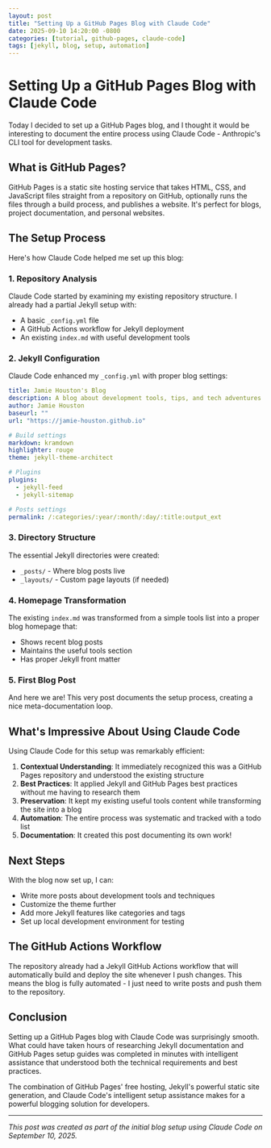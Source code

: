 ```yaml
---
layout: post
title: "Setting Up a GitHub Pages Blog with Claude Code"
date: 2025-09-10 14:20:00 -0800
categories: [tutorial, github-pages, claude-code]
tags: [jekyll, blog, setup, automation]
---
```


# Setting Up a GitHub Pages Blog with Claude Code

Today I decided to set up a GitHub Pages blog, and I thought it would be interesting to document the entire process using Claude Code - Anthropic's CLI tool for development tasks.

## What is GitHub Pages?

GitHub Pages is a static site hosting service that takes HTML, CSS, and JavaScript files straight from a repository on GitHub, optionally runs the files through a build process, and publishes a website. It's perfect for blogs, project documentation, and personal websites.

## The Setup Process

Here's how Claude Code helped me set up this blog:

### 1. Repository Analysis

Claude Code started by examining my existing repository structure. I already had a partial Jekyll setup with:
- A basic `_config.yml` file
- A GitHub Actions workflow for Jekyll deployment
- An existing `index.md` with useful development tools

### 2. Jekyll Configuration

Claude Code enhanced my `_config.yml` with proper blog settings:

```yaml
title: Jamie Houston's Blog
description: A blog about development tools, tips, and tech adventures
author: Jamie Houston
baseurl: ""
url: "https://jamie-houston.github.io"

# Build settings
markdown: kramdown
highlighter: rouge
theme: jekyll-theme-architect

# Plugins
plugins:
  - jekyll-feed
  - jekyll-sitemap

# Posts settings
permalink: /:categories/:year/:month/:day/:title:output_ext
```

### 3. Directory Structure

The essential Jekyll directories were created:
- `_posts/` - Where blog posts live
- `_layouts/` - Custom page layouts (if needed)

### 4. Homepage Transformation

The existing `index.md` was transformed from a simple tools list into a proper blog homepage that:
- Shows recent blog posts
- Maintains the useful tools section
- Has proper Jekyll front matter

### 5. First Blog Post

And here we are! This very post documents the setup process, creating a nice meta-documentation loop.

## What's Impressive About Using Claude Code

Using Claude Code for this setup was remarkably efficient:

1. **Contextual Understanding**: It immediately recognized this was a GitHub Pages repository and understood the existing structure
2. **Best Practices**: It applied Jekyll and GitHub Pages best practices without me having to research them
3. **Preservation**: It kept my existing useful tools content while transforming the site into a blog
4. **Automation**: The entire process was systematic and tracked with a todo list
5. **Documentation**: It created this post documenting its own work!

## Next Steps

With the blog now set up, I can:
- Write more posts about development tools and techniques
- Customize the theme further
- Add more Jekyll features like categories and tags
- Set up local development environment for testing

## The GitHub Actions Workflow

The repository already had a Jekyll GitHub Actions workflow that will automatically build and deploy the site whenever I push changes. This means the blog is fully automated - I just need to write posts and push them to the repository.

## Conclusion

Setting up a GitHub Pages blog with Claude Code was surprisingly smooth. What could have taken hours of researching Jekyll documentation and GitHub Pages setup guides was completed in minutes with intelligent assistance that understood both the technical requirements and best practices.

The combination of GitHub Pages' free hosting, Jekyll's powerful static site generation, and Claude Code's intelligent setup assistance makes for a powerful blogging solution for developers.

---

*This post was created as part of the initial blog setup using Claude Code on September 10, 2025.*